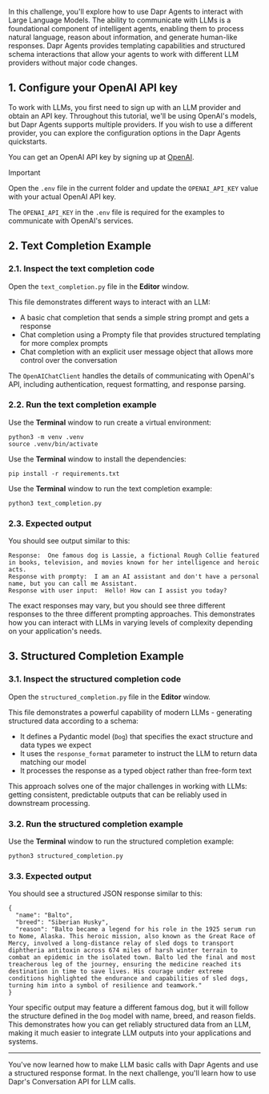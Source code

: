 In this challenge, you'll explore how to use Dapr Agents to interact with Large Language Models. The ability to communicate with LLMs is a foundational component of intelligent agents, enabling them to process natural language, reason about information, and generate human-like responses. Dapr Agents provides templating capabilities and structured schema interactions that allow your agents to work with different LLM providers without major code changes.

## 1. Configure your OpenAI API key

To work with LLMs, you first need to sign up with an LLM provider and obtain an API key. Throughout this tutorial, we'll be using OpenAI's models, but Dapr Agents supports multiple providers. If you wish to use a different provider, you can explore the configuration options in the Dapr Agents quickstarts.

You can get an OpenAI API key by signing up at [OpenAI](https://platform.openai.com/signup).

> [!IMPORTANT]
> Open the `.env` file in the current folder and update the `OPENAI_API_KEY` value with your actual OpenAI API key.

The `OPENAI_API_KEY` in the `.env` file is required for the examples to communicate with OpenAI's services.

## 2. Text Completion Example

### 2.1. Inspect the text completion code

Open the `text_completion.py` file in the **Editor** window.

This file demonstrates different ways to interact with an LLM:

- A basic chat completion that sends a simple string prompt and gets a response
- Chat completion using a Prompty file that provides structured templating for more complex prompts
- Chat completion with an explicit user message object that allows more control over the conversation

The `OpenAIChatClient` handles the details of communicating with OpenAI's API, including authentication, request formatting, and response parsing.

### 2.2. Run the text completion example

Use the **Terminal** window to run create a virtual environment:

```bash,run
python3 -m venv .venv
source .venv/bin/activate
```

Use the **Terminal** window to install the dependencies:

```bash,run
pip install -r requirements.txt
```

Use the **Terminal** window to run the text completion example:

```bash,run
python3 text_completion.py
```

### 2.3. Expected output

You should see output similar to this:

```text,nocopy
Response:  One famous dog is Lassie, a fictional Rough Collie featured in books, television, and movies known for her intelligence and heroic acts.
Response with prompty:  I am an AI assistant and don't have a personal name, but you can call me Assistant.
Response with user input:  Hello! How can I assist you today?
```

The exact responses may vary, but you should see three different responses to the three different prompting approaches. This demonstrates how you can interact with LLMs in varying levels of complexity depending on your application's needs.

## 3. Structured Completion Example

### 3.1. Inspect the structured completion code

Open the `structured_completion.py` file in the **Editor** window.

This file demonstrates a powerful capability of modern LLMs - generating structured data according to a schema:

- It defines a Pydantic model (`Dog`) that specifies the exact structure and data types we expect
- It uses the `response_format` parameter to instruct the LLM to return data matching our model
- It processes the response as a typed object rather than free-form text

This approach solves one of the major challenges in working with LLMs: getting consistent, predictable outputs that can be reliably used in downstream processing.

### 3.2. Run the structured completion example

Use the **Terminal** window to run the structured completion example:

```bash,run
python3 structured_completion.py
```

### 3.3. Expected output

You should see a structured JSON response similar to this:

```json,nocopy
{
  "name": "Balto",
  "breed": "Siberian Husky",
  "reason": "Balto became a legend for his role in the 1925 serum run to Nome, Alaska. This heroic mission, also known as the Great Race of Mercy, involved a long-distance relay of sled dogs to transport diphtheria antitoxin across 674 miles of harsh winter terrain to combat an epidemic in the isolated town. Balto led the final and most treacherous leg of the journey, ensuring the medicine reached its destination in time to save lives. His courage under extreme conditions highlighted the endurance and capabilities of sled dogs, turning him into a symbol of resilience and teamwork."
}
```

Your specific output may feature a different famous dog, but it will follow the structure defined in the `Dog` model with name, breed, and reason fields. This demonstrates how you can get reliably structured data from an LLM, making it much easier to integrate LLM outputs into your applications and systems.

---

You've now learned how to make LLM basic calls with Dapr Agents and use a structured response format. In the next challenge, you'll learn how to use Dapr's Conversation API for LLM calls.
